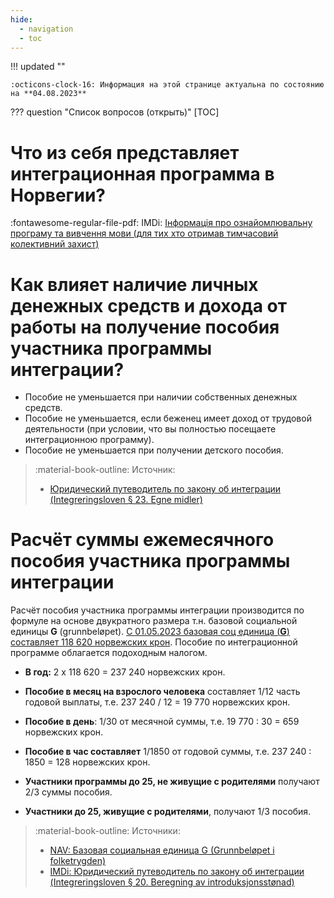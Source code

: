 ```yaml
---
hide:
  - navigation
  - toc
---
```

!!! updated ""

    :octicons-clock-16: Информация на этой странице актуальна по состоянию на **04.08.2023**

??? question "Cписок вопросов (открыть)"
    [TOC]

# Что из себя представляет интеграционная программа в Норвегии? 
:fontawesome-regular-file-pdf: IMDi: [Інформація про ознайомлювальну програму та вивчення мови (для тих хто отримав тимчасовий колективний захист)](https://www.imdi.no/globalassets/dokumenter/informasjon-om-introduksjonsprogram-og-sprakopplaring-for-personer-med-kollektiv-beskyttelse/informasjon-om-introduksjonsprogram-2022---ukrainsk.pdf)

# Как влияет наличие личных денежных средств и дохода от работы на получение пособия участника программы интеграции?

- Пособие не уменьшается при наличии собственных денежных средств.
- Пособие не уменьшается, если беженец имеет доход от трудовой деятельности (при условии, что вы полностью посещаете интеграционною программу).
- Пособие не уменьшается при получении детского пособия.

> :material-book-outline: Источник:
> 
> - [Юридический путеводитель по закону об интеграции (Integreringsloven § 23. Egne midler)](https://www.imdi.no/kvalifisering/regelverk/juridisk-veileder-til-integreringsloven/kapittel-5-introduksjonsstonad/)

# Расчёт суммы ежемесячного пособия участника программы интеграции
Расчёт пособия участника программы интеграции производится по формуле на основе двукратного размера т.н. базовой социальной единицы **G** (grunnbeløpet). [C 01.05.2023 базовая соц единица (**G**) составляет 118 620 норвежских крон](https://www.nav.no/grunnbelopet). Пособие по интеграционной программе облагается подоходным налогом.

- **В год:** 2 х 118 620 = 237 240 норвежских крон. 

- **Пособие в месяц на взрослого человека** составляет 1/12 часть годовой выплаты, т.е. 237 240 / 12 = 19 770 норвежских крон.

- **Пособие в день**: 1/30 от месячной суммы, т.е. 19 770 : 30 = 659 норвежских крон.

- **Пособие в час составляет** 1/1850 от годовой суммы, т.е. 237 240 : 1850 = 128 норвежских крон.

- **Участники программы до 25, не живущие с родителями** получают 2/3 суммы пособия.

- **Участники до 25, живущие с родителями**, получают 1/3 пособия.

> :material-book-outline: Источники: 
>
> - [NAV: Базовая социальная единица G (Grunnbeløpet i folketrygden)](https://www.nav.no/grunnbelopet)
> - [IMDi: Юридический путеводитель по закону об интеграции (Integreringsloven § 20. Beregning av introduksjonsstønad)](https://www.imdi.no/kvalifisering/regelverk/juridisk-veileder-til-integreringsloven/kapittel-5-introduksjonsstonad/)
